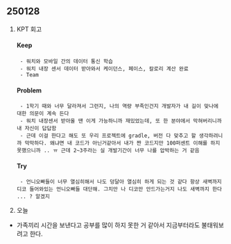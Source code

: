 
## 250128

1. KPT 회고
    #### Keep
        - 워치와 모바일 간의 데이터 통신 학습 
        - 워치 내장 센서 데이터 받아와서 케이던스, 페이스, 칼로리 계산 완료
        - Team

    #### Problem
        - 1학기 때와 너무 달라져서 그런지, 나의 역량 부족인건지 개발자가 내 길이 맞나에 대한 의문이 계속 든다
        - 워치 내장센서 받아올 땐 이게 가능하니까 재밌었는데, 또 한 분야에서 막혀버리니까 내 자신이 답답함 
        - 근데 이걸 한다고 해도 또 우리 프로젝트에 gradle, 버전 다 맞추고 할 생각하려니까 막막하다. 왜냐면 내 코드가 아닌거같아서 내가 짠 코드지만 100퍼센트 이해를 하지 못했으니까 .. ㅠ 근데 2~3주라는 실 개발기간이 너무 나를 압박하는 거 같음 

    #### Try
        - 언니오빠들이 너무 열심히해서 나도 덩달아 열심히 하게 되는 것 같다 항상 새벽까지 디코 들어와있는 언니오빠들 대단해. 그치만 나 디코만 안드가는거지 나도 새벽까지 한다 ... ? 알겠지 


2. 오늘
- 가족끼리 시간을 보낸다고 공부를 많이 하지 못한 거 같아서 지금부터라도 불태워보려고 한다. 
